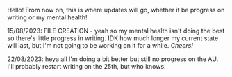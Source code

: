 Hello! From now on, this is where updates will go, whether it be progress on writing or my mental health!

15/08/2023: FILE CREATION - yeah so my mental health isn't doing the best so there's little progress in writing. IDK how much longer my current state will last, but I'm
not going to be working on it for a while. <i>Cheers!</i>

22/08/2023: heya all I'm doing a bit better but still no progress on the AU. I'll probably restart writing on the 25th, but who knows.
